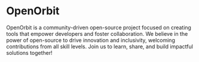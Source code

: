 # OpenOrbit
OpenOrbit is a community-driven open-source project focused on creating tools that empower developers and foster collaboration. We believe in the power of open-source to drive innovation and inclusivity, welcoming contributions from all skill levels. Join us to learn, share, and build impactful solutions together!
